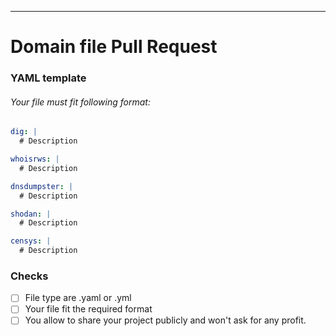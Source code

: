 ---
# Domain file Pull Request 
### YAML template
###### Your file must fit following format:
```yaml    
dig: |
  # Description

whoisrws: |
  # Description

dnsdumpster: |
  # Description

shodan: |
  # Description

censys: |
  # Description
```       
### Checks
- [ ] File type are .yaml or .yml
- [ ] Your file fit the required format 
- [ ] You allow to share your project publicly and won't ask for any profit.
